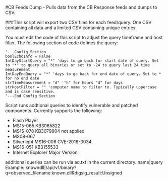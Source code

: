 #CB Feeds Dump - Pulls data from the CB Response feeds and dumps to CSV. 

###This script will export two CSV files for each feed/query. One CSV containing all data and a limited CSV containing unique entries.

You must edit the code of this script to adjust the query timeframe and host filter. The following section of code defines the query:

	'---Config Section
	boolEchoInfo = False
	IntDayStartQuery = "*" 'days to go back for start date of query. Set to "*" to query all binaries or set to -24 to query last 24 time measurement
	IntDayEndQuery = "*" 'days to go back for end date of query. Set to * for no end date
	strTimeMeasurement = "d" '"h" for hours "d" for days
	strHostFilter = "" 'computer name to filter to. Typically uppercase and is case sensitive.
	'---End Config Section

Script runs addtional queries to identify vulnerable and patched components. Currently supports the following:
* Flash Player
* MS15-065 KB3065822
* MS15-078 KB3079904 not applied
* MS08-067
* Silverlight MS16-006 CVE-2016-0034
* MS16-051 KB3155533
* Internet Explorer Major Version

additional queries can be run via aq.txt in the current directory.
name|query
Example:
    knowndll|/api/v1/binary?q=observed_filename:known.dll&digsig_result:Unsigned
